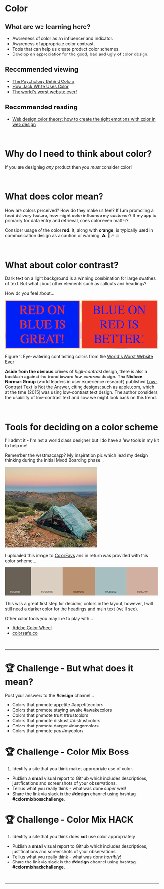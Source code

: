 # Color

## What are we learning here?

* Awareness of color as an influencer and indicator.
* Awareness of appropriate color contrast.
* Tools that can help us create product color schemes.
* Develop an appreciation for the good, bad and ugly of color design.

## Recommended viewing

* [The Psychology Behind Colors](https://www.youtube.com/watch?v=8wnGUxVaifs&list=PLutteG3naGHo0InCzDslLMXj2z2gYBUpD&index=17&t=1s)
* [How Jack White Uses Color](https://www.youtube.com/watch?v=EWQukUW5tQc&list=PLutteG3naGHo0InCzDslLMXj2z2gYBUpD&index=19&t=1s)
* [The world's worst website ever!](https://www.theworldsworstwebsiteever.com/)

## Recommended reading

* [Web design color theory: how to create the right emotions with color in web design](https://thenextweb.com/dd/2015/04/07/how-to-create-the-right-emotions-with-color-in-web-design/)

<br>

# Why do I need to think about color?

If you are designing *any* product then you *must* consider color!

<br>

# What does color mean?

How are colors perceived? How do they make us feel? If I am promoting a food delivery feature, how might color influence my customer? If my app is primarily for data entry and retrieval, does color even matter?

Consider usage of the color **red**. It, along with **orange**, is typically used in communication design as a caution or warning. :warning: :no_entry_sign: :fire: :collision:

<br>

# What about color contrast?

Dark text on a light background is a winning combination for large swathes of text. But what about other elements such as callouts and headings?

How do you feel about...

![Eye-watering contrasting colors from the World's Worst Website Ever](worldsworstcontrast.png)

Figure 1: Eye-watering contrasting colors from the [World's Worst Website Ever](https://www.theworldsworstwebsiteever.com/)

**Aside from the obvious** crimes of *high-contrast* design, there is also a backlash against the trend toward *low-contrast* design. The **Nielsen Norman Group** (world leaders in user experience research) published [Low-Contrast Text Is Not the Answer](https://www.nngroup.com/articles/low-contrast/), citing designs; such as apple.com, which at the time (2015) was using low-contrast text design. The author considers the usability of low-contrast text and how we might look back on this trend. 

<br>

# Tools for deciding on a color scheme

I'll admit it - I'm not a world class designer but I do have a few tools in my kit to help me!

Remember the westmacsapp? My inspiration pic which lead my design thinking during the initial Mood Boarding phase...

![](westmacsappinspopic.png)

I uploaded this image to [ColorFavs](http://www.colorfavs.com/) and in return was provided with this color scheme...

![](westmacsappcolorpalette.png)

This was a great first step for deciding colors in the layout, however, I will still need a darker color for the headings and main text (we'll see).

Other color tools you may like to play with...

* [Adobe Color Wheel](https://color.adobe.com/create/color-wheel/)
* [colorsafe.co](http://colorsafe.co/)

<br>

<hr>

# :trophy: Challenge - But what does it mean?

Post your answers to the **#design** channel...

* Colors that promote appetite #appetitecolors
* Colors that promote staying awake #awakecolors
* Colors that promote trust #trustcolors
* Colors that promote distrust #distrustcolors
* Colors that promote danger #dangercolors
* Colors that promote *you* #mycolors

# :trophy: Challenge - Color Mix Boss

1. Identify a site that you think makes appropriate use of color.
* Publish a **small** visual report to Github which includes descriptions, justifications and screenshots of your observations.
* Tell us what you really think - what was done *super* well!
* Share the link via slack in the **#design** channel using hashtag **#colormixbosschallenge**.

# :trophy: Challenge - Color Mix HACK

1. Identify a site that you think does **not** use color appropriately
* Publish a **small** visual report to Github which includes descriptions, justifications and screenshots of your observations.
* Tell us what you really think - what was done *horribly*!
* Share the link via slack in the **#design** channel using hashtag **#colormixhackchallenge**.

<br>
<hr>
